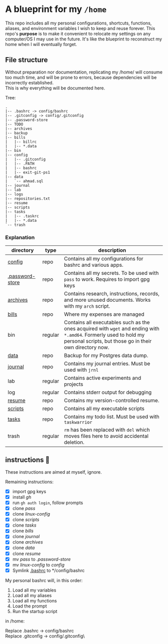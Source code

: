 # A blueprint for my ```/home```

This repo includes all my personal configurations, shortcuts, functions, aliases, and environment variables I wish to keep and reuse forever. This repo's **purpose** is to make it convenient to relocate my settings on any computer/OS I may use in the future. It's like the blueprint to reconstruct my home when I will eventually forget.

## File structure

Without preparation nor documentation, replicating my /home/ will consume too much time, and will be prone to errors, because dependencies will be incorrectly established.\
This is why everything will be documented here.


Tree:
```
.
|-- .bashrc -> config/bashrc
|-- .gitconfig -> config/.gitconfig
|-- .password-store
|-- TODO
|-- archives
|-- backup
|-- bills
|   |-- billrc
|   |-- *.data
|-- bin
|-- config
|   |-- .gitconfig
|   |-- .PATH
|   |-- bashrc
|   |-- exit-git-ps1
|-- data
|   `-- ahmad.sql
|-- journal
|-- lab
|-- logs
|-- repositories.txt
|-- resume
|-- scripts
|-- tasks
|   |-- .taskrc
|   |-- *.data
`-- trash
```

### Explanation

|directory|type|description
|-|-|-|
|[config](https://github.com/bytesmith-ahmad/linux-config)|repo|Contains all my configurations for bashrc and various apps.
|[.password-store](https://github.com/bytesmith-ahmad/pass)|repo|Contains all my secrets. To be used with ```pass``` to work. Requires to import gpg keys|
|[archives](https://github.com/bytesmith-ahmad/archives)|repo|Contains research, instructions, records, and more unused documents. Works with my ```arch``` script.|
|[bills](https://github.com/bytesmith-ahmad/bills)|repo|Where my expenses are managed|
|bin|regular|Contains all executables such as the ones acquired with ```wget``` and ending with ```*.amd64```. Formerly used to hold my personal scripts, but those go in their own directory now.|
|[data](https://github.com/bytesmith-ahmad/data)|repo|Backup for my Postgres data dump.
|[journal](https://github.com/bytesmith-ahmad/journal)|repo|Contains my journal entries. Must be used with ```jrnl```
|lab|regular|Contains active experiments and projects
|log|regular|Contains stderr output for debugging
|[resume](https://github.com/bytesmith-ahmad/resume)|repo|Contains my version-controlled resume.
|[scripts](https://github.com/bytesmith-ahmad/scripts)|repo|Contains all my executable scripts
|[tasks](https://github.com/bytesmith-ahmad/tasks)|repo|Contains my todo list. Must be used with ```taskwarrior```
|trash|regular|```rm``` has been replaced with ```del``` which moves files here to avoid accidental deletion.

## instructions 📜

These instructions are aimed at myself, ignore.

Remaining instructions:
- [x] import gpg keys
- [x] install *gh*
- [x] run ```gh auth login```, follow prompts
- [x] clone *pass*
- [x] clone *linux-config*
- [x] clone *scripts*
- [x] clone *tasks*
- [x] clone *bills*
- [x] clone *journal*
- [x] clone *archives*
- [x] clone *data*
- [x] clone *resume*
- [x] mv *pass* to *.password-store*
- [x] mv *linux-config* to *config* 
- [x] Symlink <u>.bashrc</u> to */config/bashrc

My personal bashrc will, in this order:

1. Load all my variables
2. Load all my aliases
3. Load all my functions
4. Load the prompt
5. Run the startup script

in /home:

Replace .bashrc -> config/bashrc\
Replace .gitconfig -> config/.gitconfig\
